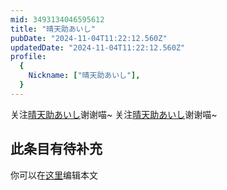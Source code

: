 ```yaml
---
mid: 3493134046595612
title: "晴天助あいし"
pubDate: "2024-11-04T11:22:12.560Z"
updatedDate: "2024-11-04T11:22:12.560Z"
profile:
  {
    Nickname: ["晴天助あいし"],
  }
---
```


关注[晴天助あいし](https://space.bilibili.com/3493134046595612)谢谢喵~ 关注[晴天助あいし](https://space.bilibili.com/3493134046595612)谢谢喵~

## 此条目有待补充
你可以在[这里](https://github.com/Yuhanawa/VTuber.ICU-Content/edit/master/v/晴天助あいし/index.md)编辑本文
